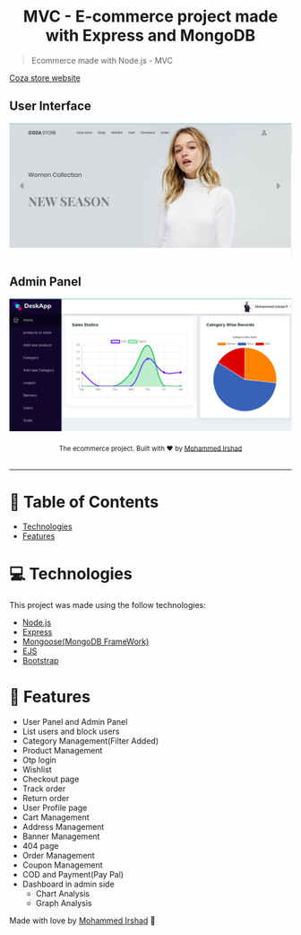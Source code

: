 <h1 align="center"> MVC - E-commerce project made with Express and MongoDB</h1>

> Ecommerce made with Node.js - MVC 
<div>
<a href="https://ecommerce-4s1j.onrender.com/">Coza store website</a>
</div>

## User Interface
![screencapture-coza-store-](https://github.com/Irshadparakkat/Ecommerce/blob/670871c302e7548446bbe91ccb7f6e390595a355/main.png?raw=true)

## Admin Panel
![screencapture-localhost-3000-admin-dashboard-2022-12-17-05_59_18](admin.png)



<div align="center">
  <sub>The ecommerce project. Built with ❤︎ by
    <a href="https://github.com/Irshadparakkat/Ecommerce/">Mohammed Irshad</a>
  </sub>
</div>

<br />


---

# :pushpin: Table of Contents

* [Technologies](#computer-technologies)
* [Features](#rocket-features)



# :computer: Technologies
This project was made using the follow technologies:
<ul>
  <li><a href="https://nodejs.org/en/">Node.js</a></li>
  <li><a href="https://expressjs.com/">Express</a></li>
  <li><a href="https://mongoosejs.com/docs/">Mongoose(MongoDB FrameWork)</a></li>
  <li><a href="https://ejs.co/">EJS</a></li>
  <li><a href="https://getbootstrap.com/docs/4.0/getting-started/introduction/">Bootstrap</a></li>
</ul>   

# :rocket: Features

- User Panel and Admin Panel
- List users and block users
- Category Management(Filter Added)
- Product Management
- Otp login
- Wishlist
- Checkout page
- Track order
- Return order
- User Profile page
- Cart Management
- Address Management
- Banner Management
- 404 page
- Order Management
- Coupon Management
- COD and Payment(Pay Pal)
- Dashboard in admin side
  - Chart Analysis
  - Graph Analysis





Made with love by [Mohammed Irshad](https://github.com/Irshadparakkat) 🚀
